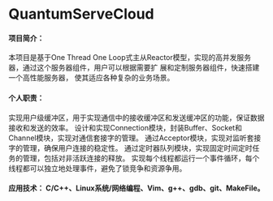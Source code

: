 # QuantumServeCloud


#### 项目简介：
本项目是基于One Thread One Loop式主从Reactor模型，实现的高并发服务器，通过这个服务器组件，用户可以根据需要扩
展和定制服务器组件，快速搭建一个高性能服务器， 使其适应各种复杂的业务场景。

#### 个人职责：
实现用户级缓冲区，用于实现通信中的接收缓冲区和发送缓冲区的功能，保证数据接收和发送的效率。
设计和实现Connection模块，封装Buffer、Socket和Channel模块，实现对通信套接字的管理。
通过Acceptor模块，实现对监听套接字的管理，确保用户连接的稳定性。
通过定时器队列模块，实现固定时间定时任务的管理，包括对非活跃连接的释放。
实现每个线程都运行一个事件循环，每个线程都可以独立地处理事件，避免了锁竞争和资源争用。

#### 应用技术： C/C++、Linux系统/网络编程、Vim、g++、gdb、git、MakeFile。

